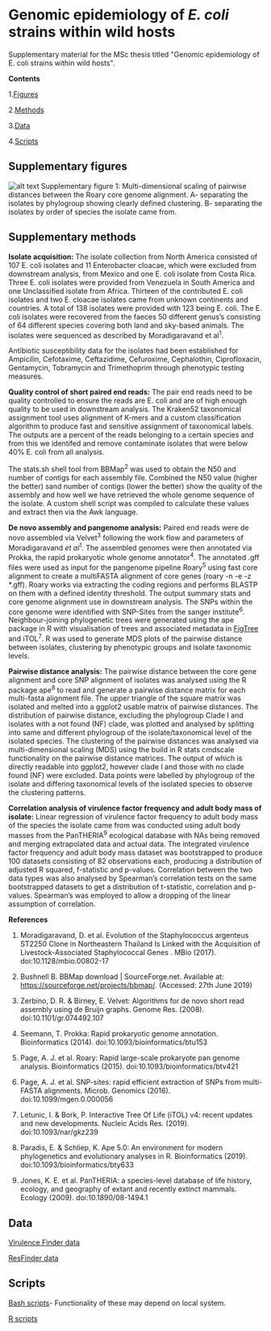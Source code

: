 # Genomic  epidemiology of *E. coli* strains within wild hosts
Supplementary material for the MSc thesis titled "Genomic  epidemiology of E. coli strains within wild hosts".

**Contents**

  1.[Figures](https://github.com/Lamm-a/MSc-Bioinformatics-thesis#supplementary-figures)
  
  2.[Methods](https://github.com/Lamm-a/MSc-Bioinformatics-thesis#supplementary-methods)
  
  3.[Data](https://github.com/Lamm-a/MSc-Bioinformatics-thesis#data)
  
  4.[Scripts](https://github.com/Lamm-a/MSc-Bioinformatics-thesis/blob/master/README.md#scripts)

Supplementary figures
------------------------------------------------------------------------------
![alt text](https://github.com/Lamm-a/MSc-Bioinformatics-thesis/blob/master/supplementary%20figure%201.png)
Supplementary figure 1: Multi-dimensional scaling of pairwise distances between the Roary core genome alignment. A- separating the isolates by phylogroup showing clearly defined clustering. B- separating the isolates by order of species the isolate came from.

Supplementary methods
------------------------------------------------------
**Isolate acquisition:** The isolate collection from North America consisted of 107 E. coli isolates and 11 Enterobacter cloacae, which were excluded from downstream analysis, from Mexico and one E. coli isolate from Costa Rica. Three E. coli isolates were provided from Venezuela in South America and one Unclassified isolate from Africa. Thirteen of the contributed E. coli isolates and two E. cloacae isolates came from unknown continents and countries. A total of 138 isolates were provided with 123 being E. coli. The E. coli isolates were recovered from the faeces 50 different genus’s consisting of 64 different species covering both land and sky-based animals. The isolates were sequenced as described by Moradigaravand et al<sup>1</sup>.

Antibiotic susceptibility data for the isolates had been established for Ampicilin, Cefotaxime, Ceftazidime, Cefuroxime, Cephalothin, Ciprofloxacin, Gentamycin, Tobramycin and Trimethoprim through phenotypic testing measures. 

**Quality control of short paired end reads:** The pair end reads need to be quality controlled to ensure the reads are E. coli and are of high enough quality to be used in downstream analysis. The Kraken52 taxonomical assignment tool uses alignment of K-mers and a custom classification algorithm to produce fast and sensitive assignment of taxonomical labels. The outputs are a percent of the reads belonging to a certain species and from this we identifed and remove contaminate isolates that were below 40% E. coli from all analysis.

The stats.sh shell tool from BBMap<sup>2</sup> was used to obtain the N50 and number of contigs for each assembly file. Combined the N50 value (higher the better) sand number of contigs (lower the better) show the quality of the assembly and how well we have retrieved the whole genome sequence of the isolate. A custom shell script was compiled to calculate these values and extract then via the Awk language.

**De novo assembly and pangenome analysis:**  Paired end reads were de novo assembled via Velvet<sup>3</sup> following the work flow and parameters of Moradigaravand *et al*<sup>1</sup>. The assembled genomes were then annotated via Prokka, the rapid prokaryotic whole genome annotator<sup>4</sup>. The annotated .gff files were used as input for the pangenome pipeline Roary<sup>5</sup> using fast core alignment to create a multiFASTA alignment of core genes (roary -n -e -z  *.gff). Roary works via extracting the coding regions and performs BLASTP on them with a defined identity threshold. The output summary stats and core genome alignment use in downstream analysis. The SNPs within the core genome were identified with SNP-Sites from the sanger institute<sup>6</sup>. Neighbour-joining phylogenetic trees were generated using the ape package in R with visualisation of trees and associated metadata in [FigTree](http://tree.bio.ed.ac.uk/software/figtree/) and iTOL<sup>7</sup>. R was used to generate MDS plots of the pairwise distance between isolates, clustering by phenotypic groups and isolate taxonomic levels.

**Pairwise distance analysis:** The pairwise distance between the core gene alignment and core SNP alignment of isolates was analysed using the R package ape<sup>8</sup> to read  and generate a pairwise distance matrix for each multi-fasta alignment file. The upper triangle of the square matrix was isolated and melted into a ggplot2 usable matrix of pairwise distances. The distribution of pairwise distance, excluding the phylogroup Clade I and isolates with a not found (NF) clade, was plotted and analysed by splitting into same and different phylogroup of the isolate/taxonomical level of the isolated species. The clustering of the pairwise distances was analysed via multi-dimensional scaling (MDS) using the build in R stats cmdscale functionality on the pairwise distance matrices. The output of which is directly readable into ggplot2, however clade I and those with no clade found (NF) were excluded. Data points were labelled by phylogroup of the isolate and differing taxonomical levels of the isolated species to observe the clustering patterns.

**Correlation analysis of virulence factor frequency and adult body mass of isolate:** Linear regression of virulence factor frequency to adult body mass of the species the isolate came from was conducted using adult body masses from the PanTHERIA<sup>9</sup> ecological database with NAs being removed and merging extrapolated data and actual data. The integrated virulence factor frequency and adult body mass dataset was bootstrapped to produce 100 datasets consisting of 82 observations each,  producing a distribution of adjusted R squared, f-statistic and p-values. Correlation between the two data types was also analysed by Spearman’s correlation tests on the same bootstrapped datasets to get a distribution of t-statistic, correlation and p-values. Spearman’s was employed to allow a dropping of the linear assumption of correlation.

**References**
1.	Moradigaravand, D. et al.  Evolution of the Staphylococcus argenteus ST2250 Clone in Northeastern Thailand Is Linked with the Acquisition of Livestock-Associated Staphylococcal Genes . MBio (2017). doi:10.1128/mbio.00802-17

2.	Bushnell B. BBMap download | SourceForge.net. Available at: https://sourceforge.net/projects/bbmap/. (Accessed: 27th June 2019)

3.	Zerbino, D. R. & Birney, E. Velvet: Algorithms for de novo short read assembly using de Bruijn graphs. Genome Res. (2008). doi:10.1101/gr.074492.107

4.	Seemann, T. Prokka: Rapid prokaryotic genome annotation. Bioinformatics (2014). doi:10.1093/bioinformatics/btu153

5.	Page, A. J. et al. Roary: Rapid large-scale prokaryote pan genome analysis. Bioinformatics (2015). doi:10.1093/bioinformatics/btv421

6.	Page, A. J. et al. SNP-sites: rapid efficient extraction of SNPs from multi-FASTA alignments. Microb. Genomics (2016). doi:10.1099/mgen.0.000056

7.	Letunic, I. & Bork, P. Interactive Tree Of Life (iTOL) v4: recent updates and new developments. Nucleic Acids Res. (2019). doi:10.1093/nar/gkz239

8.	Paradis, E. & Schliep, K. Ape 5.0: An environment for modern phylogenetics and evolutionary analyses in R. Bioinformatics (2019). doi:10.1093/bioinformatics/bty633

9.	Jones, K. E. et al. PanTHERIA: a species-level database of life history, ecology, and geography of extant and recently extinct mammals. Ecology (2009). doi:10.1890/08-1494.1



Data
---------------
[Virulence Finder data](https://github.com/Lamm-a/MSc-Bioinformatics-thesis/blob/master/ResFinder_binary_gene_frequency_perIsolate.csv)

[ResFinder data](https://github.com/Lamm-a/MSc-Bioinformatics-thesis/blob/master/Vir_freq_grouped_PerIsolate_orderd_withHomo.csv)

Scripts
-------
[Bash scripts](https://github.com/Lamm-a/MSc-Bioinformatics-thesis/tree/master/Bash_scripts)- Functionality of these may depend on local system.

[R scripts](https://github.com/Lamm-a/MSc-Bioinformatics-thesis/tree/master/R_scripts)
